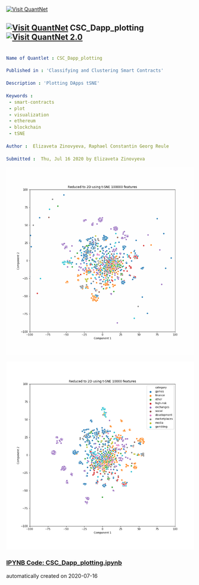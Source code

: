 [<img src="https://github.com/QuantLet/Styleguide-and-FAQ/blob/master/pictures/banner.png" width="888" alt="Visit QuantNet">](http://quantlet.de/)

## [<img src="https://github.com/QuantLet/Styleguide-and-FAQ/blob/master/pictures/qloqo.png" alt="Visit QuantNet">](http://quantlet.de/) **CSC_Dapp_plotting** [<img src="https://github.com/QuantLet/Styleguide-and-FAQ/blob/master/pictures/QN2.png" width="60" alt="Visit QuantNet 2.0">](http://quantlet.de/)

```yaml

Name of Quantlet : CSC_Dapp_plotting

Published in : 'Classifying and Clustering Smart Contracts'

Description : 'Plotting DApps tSNE'

Keywords : 
 - smart-contracts
 - plot
 - visualization
 - ethereum
 - blockchain
 - tSNE

Author :  Elizaveta Zinovyeva, Raphael Constantin Georg Reule

Submitted :  Thu, Jul 16 2020 by Elizaveta Zinovyeva
```

![Picture1](color_check.png)

![Picture2](tsne_reduce_0.png)

### [IPYNB Code: CSC_Dapp_plotting.ipynb](CSC_Dapp_plotting.ipynb)


automatically created on 2020-07-16